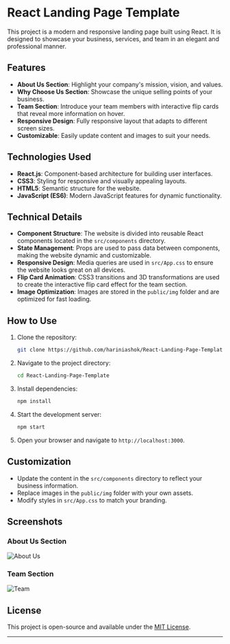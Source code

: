 # React Landing Page Template

This project is a modern and responsive landing page built using React. It is designed to showcase your business, services, and team in an elegant and professional manner.

## Features

- **About Us Section**: Highlight your company's mission, vision, and values.
- **Why Choose Us Section**: Showcase the unique selling points of your business.
- **Team Section**: Introduce your team members with interactive flip cards that reveal more information on hover.
- **Responsive Design**: Fully responsive layout that adapts to different screen sizes.
- **Customizable**: Easily update content and images to suit your needs.

## Technologies Used

- **React.js**: Component-based architecture for building user interfaces.
- **CSS3**: Styling for responsive and visually appealing layouts.
- **HTML5**: Semantic structure for the website.
- **JavaScript (ES6)**: Modern JavaScript features for dynamic functionality.

## Technical Details

- **Component Structure**: The website is divided into reusable React components located in the `src/components` directory.
- **State Management**: Props are used to pass data between components, making the website dynamic and customizable.
- **Responsive Design**: Media queries are used in `src/App.css` to ensure the website looks great on all devices.
- **Flip Card Animation**: CSS3 transitions and 3D transformations are used to create the interactive flip card effect for the team section.
- **Image Optimization**: Images are stored in the `public/img` folder and are optimized for fast loading.

## How to Use

1. Clone the repository:
   ```bash
   git clone https://github.com/hariniashok/React-Landing-Page-Template.git
   ```
2. Navigate to the project directory:
   ```bash
   cd React-Landing-Page-Template
   ```
3. Install dependencies:
   ```bash
   npm install
   ```
4. Start the development server:
   ```bash
   npm start
   ```
5. Open your browser and navigate to `http://localhost:3000`.

## Customization

- Update the content in the `src/components` directory to reflect your business information.
- Replace images in the `public/img` folder with your own assets.
- Modify styles in `src/App.css` to match your branding.

## Screenshots

### About Us Section
![About Us](public/img/screenshots/about-us.png)

### Team Section
![Team](public/img/screenshots/team.png)

## License

This project is open-source and available under the [MIT License](LICENSE).

---
